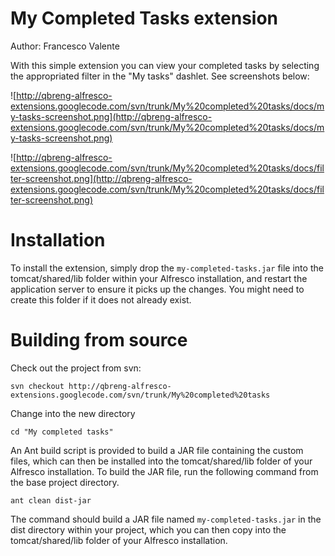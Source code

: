 # My Completed Tasks extension #

Author: Francesco Valente

With this simple extension you can view your completed tasks by selecting the appropriated filter in the "My tasks" dashlet.
See screenshots below:

![http://qbreng-alfresco-extensions.googlecode.com/svn/trunk/My%20completed%20tasks/docs/my-tasks-screenshot.png](http://qbreng-alfresco-extensions.googlecode.com/svn/trunk/My%20completed%20tasks/docs/my-tasks-screenshot.png)

![http://qbreng-alfresco-extensions.googlecode.com/svn/trunk/My%20completed%20tasks/docs/filter-screenshot.png](http://qbreng-alfresco-extensions.googlecode.com/svn/trunk/My%20completed%20tasks/docs/filter-screenshot.png)


# Installation #

To install the extension, simply drop the `my-completed-tasks.jar` file into the tomcat/shared/lib folder within your Alfresco installation, and restart the application server to ensure it picks up the changes. You might need to create this folder if it does not already exist.


# Building from source #

Check out the project from svn:
```
svn checkout http://qbreng-alfresco-extensions.googlecode.com/svn/trunk/My%20completed%20tasks
```
Change into the new directory
```
cd "My completed tasks"
```
An Ant build script is provided to build a JAR file containing the custom files, which can then be installed into the tomcat/shared/lib folder of your Alfresco installation.
To build the JAR file, run the following command from the base project directory.
```
ant clean dist-jar
```
The command should build a JAR file named `my-completed-tasks.jar` in the dist directory within your project, which you can then copy into the tomcat/shared/lib folder of your Alfresco installation.